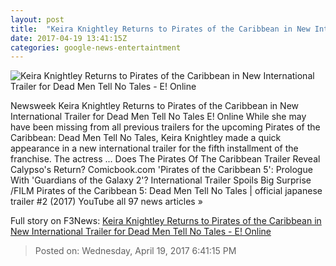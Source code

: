 ```yaml
---
layout: post
title:  "Keira Knightley Returns to Pirates of the Caribbean in New International Trailer for Dead Men Tell No Tales - E! Online"
date: 2017-04-19 13:41:15Z
categories: google-news-entertaintment
---
```


![Keira Knightley Returns to Pirates of the Caribbean in New International Trailer for Dead Men Tell No Tales - E! Online](http://akns-images.eonline.com/eol_images/Entire_Site/2017319/rs_600x600-170419060616-600.Keira.jpg?downsize=450:*&crop=450:350;left,top)

Newsweek Keira Knightley Returns to Pirates of the Caribbean in New International Trailer for Dead Men Tell No Tales E! Online While she may have been missing from all previous trailers for the upcoming Pirates of the Caribbean: Dead Men Tell No Tales, Keira Knightley made a quick appearance in a new international trailer for the fifth installment of the franchise. The actress ... Does The Pirates Of The Caribbean Trailer Reveal Calypso's Return? Comicbook.com 'Pirates of the Caribbean 5': Prologue With 'Guardians of the Galaxy 2'? International Trailer Spoils Big Surprise /FILM Pirates of the Caribbean 5: Dead Men Tell No Tales | official japanese trailer #2 (2017) YouTube all 97 news articles »


Full story on F3News: [Keira Knightley Returns to Pirates of the Caribbean in New International Trailer for Dead Men Tell No Tales - E! Online](http://www.f3nws.com/n/2XHptB)

> Posted on: Wednesday, April 19, 2017 6:41:15 PM
